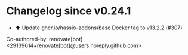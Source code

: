 # Changelog since v0.24.1
- ⬆️ Update ghcr.io/hassio-addons/base Docker tag to v13.2.2 (#307)

Co-authored-by: renovate[bot] <29139614+renovate[bot]@users.noreply.github.com> 
